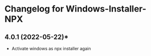 # Changelog for Windows-Installer-NPX
## 4.0.1 (2022-05-22)*
* Activate windows as npx installer again